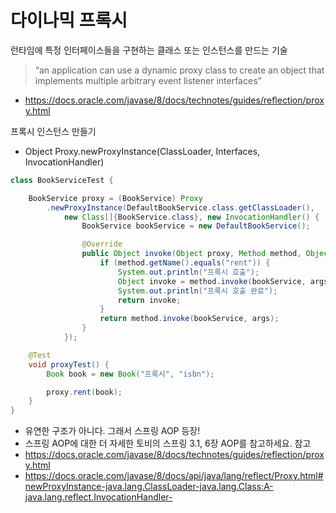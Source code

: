 # 다이나믹 프록시

런타임에 특정 인터페이스들을 구현하는 클래스 또는 인스턴스를 만드는 기술
> “an application can use a dynamic proxy class to create an object that implements multiple arbitrary event listener interfaces”

- https://docs.oracle.com/javase/8/docs/technotes/guides/reflection/proxy.html

프록시 인스턴스 만들기

* Object Proxy.newProxyInstance(ClassLoader, Interfaces, InvocationHandler)

```java
class BookServiceTest {

	BookService proxy = (BookService) Proxy
		.newProxyInstance(DefaultBookService.class.getClassLoader(),
			new Class[]{BookService.class}, new InvocationHandler() {
				BookService bookService = new DefaultBookService();

				@Override
				public Object invoke(Object proxy, Method method, Object[] args) throws Throwable {
					if (method.getName().equals("rent")) {
						System.out.println("프록시 호출");
						Object invoke = method.invoke(bookService, args);
						System.out.println("프록시 호출 완료");
						return invoke;
					}
					return method.invoke(bookService, args);
				}
			});

	@Test
	void proxyTest() {
		Book book = new Book("프록시", "isbn");

		proxy.rent(book);
	}
}
```

* 유연한 구조가 아니다. 그래서 스프링 AOP 등장!
* 스프링 AOP에 대한 더 자세한 토비의 스프링 3.1, 6장 AOP를 참고하세요. 참고
* https://docs.oracle.com/javase/8/docs/technotes/guides/reflection/proxy.html
* https://docs.oracle.com/javase/8/docs/api/java/lang/reflect/Proxy.html#newProxyInstance-java.lang.ClassLoader-java.lang.Class:A-java.lang.reflect.InvocationHandler-